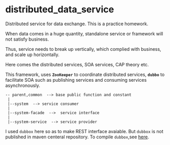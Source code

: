 # distributed_data_service
Distributed service for data exchange. This is a practice homework.


When data comes in a huge quantity, standalone service or framework will not satisfy business.

Thus, service needs to break up vertically, which complied with business, and scale up horizontally.

Here comes the distributed services, SOA services, CAP theory etc.

This framework, uses **`ZooKeeper`** to coordinate distributed services, **`dubbo`** to facilitate SOA such as publishing services and consuming services asynchronously.  



    -- parent,common  --> base public function and constant
     |
     |--system  --> service consumer
     |
     |--system-facade  -->  service interface
     |
     |--system-service  --> service provider




I used  `dubbox` here so as to make REST interface avaiable. But `dubbox` is not published in maven centeral repository. To compile `dubbox`,see [here](http://dangdangdotcom.github.io/dubbox/demo.html).